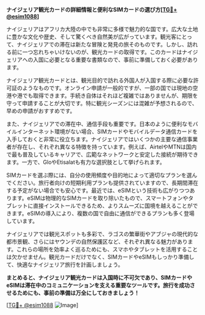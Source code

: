 **ナイジェリア観光カードの詳細情報と便利なSIMカードの選び方[[TG💪+ @esim1088](https://t.me/s/esim1088)]**

ナイジェリアはアフリカ大陸の中でも非常に多様で魅力的な国です。広大な土地に豊かな文化や歴史、そして驚くべき自然美が広がっています。観光客にとって、ナイジェリアでの滞在は新たな冒険と発見の旅そのものです。しかし、訪れる前に一つ忘れちゃいけないのが、観光カードの取得です。このカードはナイジェリアへの入国に必要となる重要な書類なので、事前に準備しておく必要があります。

ナイジェリア観光カードとは、観光目的で訪れる外国人が入国する際に必要な許可証のようなものです。オンライン申請が一般的ですが、一部の国では現地の空港や港でも取得できます。手続き自体はそれほど複雑ではありませんが、期限を守って申請することが大切です。特に観光シーズンには混雑が予想されるので、早めの申請がおすすめです。

また、ナイジェリアでの滞在中、通信手段も重要です。日本のように便利なモバイルインターネット環境がない場合、SIMカードやモバイルデータ通信カードを入手しておくと非常に役立ちます。ナイジェリアではいくつかの主要な通信事業者が存在し、それぞれ異なる特徴を持っています。例えば、AirtelやMTNは国内で最も普及しているキャリアで、広範なネットワークと安定した接続が期待できます。一方で、GloやEtisalatも有力な選択肢として挙げられます。

SIMカードを選ぶ際には、自分の使用頻度や目的地によって適切なプランを選んでください。旅行者向けの短期利用プランも提供されていますので、長期間滞在する予定がない場合でも安心です。最近では、eSIMという技術も広がりつつあります。eSIMは物理的なSIMカードを取り除いたもので、スマートフォンやタブレットに直接インストールできるため、よりスムーズに国境を越えることができます。eSIMの導入により、複数の国で自由に通信ができるプランも多く登場しています。

ナイジェリアでは観光スポットも多彩で、ラゴスの繁華街やアブジャの現代的な都市景観、さらにはヤウンデの自然保護区など、それぞれ異なる魅力があります。これらの場所を効率よく巡るためにも、スマホやタブレットを活用することは欠かせません。観光カードだけでなく、SIMカードやeSIMもしっかり準備して、快適なナイジェリア旅行を計画しましょう。

**まとめると、ナイジェリア観光カードは入国時に不可欠であり、SIMカードやeSIMは滞在中のコミュニケーションを支える重要なツールです。旅行を成功させるためにも、事前の準備は万全にしておきましょう！**

[[TG💪+ @esim1088](https://t.me/s/esim1088) ![Image](https://i.postimg.cc/Y0z9fWf4/image.png)]